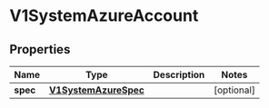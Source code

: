 # V1SystemAzureAccount

## Properties
Name | Type | Description | Notes
------------ | ------------- | ------------- | -------------
**spec** | [**V1SystemAzureSpec**](V1SystemAzureSpec.md) |  |  [optional]
